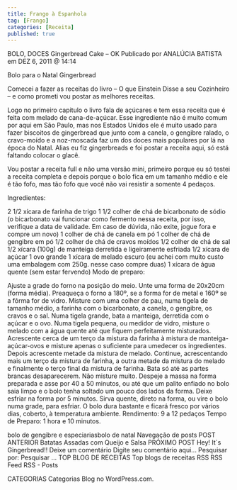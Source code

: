 ```yaml
---
title: Frango à Espanhola
tag: [Frango]
categories: [Receita]
published: true
---
```


BOLO, DOCES
Gingerbread Cake – OK
Publicado por ANALÚCIA BATISTA em DEZ 6, 2011 @ 14:14

Bolo para o Natal
Gingerbread

Comecei a fazer as receitas do livro – O que Einstein Disse a seu Cozinheiro – e como prometi vou postar as melhores receitas.

Logo no primeiro capitulo o livro fala de açúcares e tem essa receita que é feita com melado de cana-de-açúcar. Esse ingrediente não é muito comum por aqui em São Paulo, mas nos Estados Unidos ele é muito usado para fazer biscoitos de gingerbread que junto com a canela, o gengibre ralado, o cravo-moído e a noz-moscada faz um dos doces mais populares por lá na época do Natal. Alias eu fiz gingerbreads e foi postar a receita aqui, só está faltando colocar o glacê.

Vou postar a receita full e não uma versão mini, primeiro porque eu só testei a receita completa e depois porque o bolo fica em um tamanho médio e ele é tão fofo, mas tão fofo que você não vai resistir a somente 4 pedaços.

Ingredientes:

2 1/2 xícara de farinha de trigo
1 1/2 colher de chá de bicarbonato de sódio (o bicarbonato vai funcionar como fermento nessa receita, por isso, verifique a data de validade. Em caso de dúvida, não exite, jogue fora e compre um novo)
1 colher de chá de canela em pó
1 colher de chá de gengibre em pó
1/2 colher de chá de cravos moídos
1/2 colher de chá de sal
1/2 xícara (100g) de manteiga derretida e ligeiramente esfriada
1/2 xícara de açúcar
1 ovo grande
1 xícara de melado escuro (eu achei com muito custo uma embalagem com 250g. nesse caso compre duas)
1 xícara de água quente (sem estar fervendo)
Modo de preparo:

Ajuste a grade do forno na posição do meio. Unte uma forma de 20x20cm (forma média). Preaqueça o forno a 180º, se a forma for de metal e 160º se a fôrma for de vidro.
Misture com uma colher de pau, numa tigela de tamanho médio, a farinha com o bicarbonato, a canela, o gengibre, os cravos e o sal. Numa tigela grande, bata a manteiga, derretida com o açúcar e o ovo. Numa tigela pequena, ou medidor de vidro, misture o melado com a água quente até que fiquem perfeitamente misturados.
Acrescente cerca de um terço da mistura da farinha à mistura de manteiga-açúcar-ovos e misture apenas o suficiente para umedecer os ingredientes. Depois acrescente metade da mistura de melado. Continue, acrescentando mais um terço da mistura de farinha, a outra metade da mistura do melado e finalmente o terço final da mistura de farinha. Bata só até as partes brancas desaparecerem. Não misture muito.
Despeje a massa na forma preparada e asse por 40 a 50 minutos, ou até que um palito enfiado no bolo saia limpo e o bolo tenha soltado um pouco dos lados da forma. Deixe esfriar na forma por 5 minutos.
Sirva quente, direto na forma, ou vire o bolo numa grade, para esfriar. O bolo dura bastante e ficará fresco por vários dias, coberto, à temperatura ambiente.
Rendimento: 9 a 12 pedaços
Tempo de Preparo: 1 hora e 10 minutos.



bolo de gengibre e especiariasbolo de natal
Navegação de posts
POST ANTERIOR
Batatas Assadas com Queijo e Salsa
PRÓXIMO POST
Hey! It´s Gingerbread!!
Deixe um comentário
Digite seu comentário aqui...
Pesquisar por:
Pesquisar …
TOP BLOG DE RECEITAS
Top blogs de receitas
RSS
RSS Feed RSS - Posts

CATEGORIAS
Categorias
Blog no WordPress.com.
